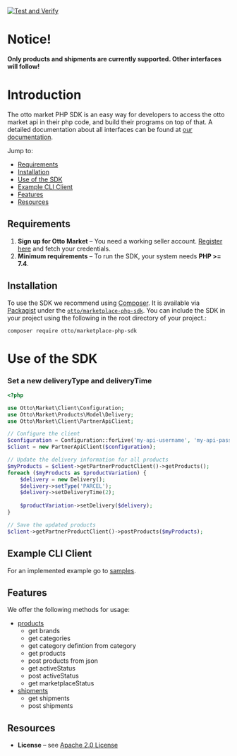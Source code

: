 [![Test and Verify](https://github.com/otto-de/marketplace-php-sdk/actions/workflows/php.yml/badge.svg?branch=main)](https://github.com/otto-de/marketplace-php-sdk/actions/workflows/php.yml)

# Notice!
**Only products and shipments are currently supported. Other interfaces will follow!**

# Introduction
The otto market PHP SDK is an easy way for developers to access the otto market api in their php code, and build their programs on top of that.
A detailed documentation about all interfaces can be found at [our documentation][otto-market-api].

Jump to:
* [Requirements](#Requirements)
* [Installation](#Installation)
* [Use of the SDK](#Use-of-the-SDK)
* [Example CLI Client](#Example-CLI-Client)
* [Features](#Features)
* [Resources](#Resources)


## Requirements
1. **Sign up for Otto Market** – You need a working seller account. [Register here][otto-market-signup] and fetch your credentials.
2. **Minimum requirements** – To run the SDK, your system needs **PHP >= 7.4**.
   

## Installation
To use the SDK we recommend using [Composer]. It is available via [Packagist] under the [`otto/marketplace-php-sdk`][packagist-install].
You can include the SDK in your project using the following in the root directory of your project.:
```
composer require otto/marketplace-php-sdk
```

# Use of the SDK

### Set a new deliveryType and deliveryTime 

```php
<?php

use Otto\Market\Client\Configuration;
use Otto\Market\Products\Model\Delivery;
use Otto\Market\Client\PartnerApiClient;

// Configure the client
$configuration = Configuration::forLive('my-api-username', 'my-api-password');
$client = new PartnerApiClient($configuration);

// Update the delivery information for all products
$myProducts = $client->getPartnerProductClient()->getProducts();
foreach ($myProducts as $productVariation) {
    $delivery = new Delivery();
    $delivery->setType('PARCEL');
    $delivery->setDeliveryTime(2);
    
    $productVariation->setDelivery($delivery);
}

// Save the updated products
$client->getPartnerProductClient()->postProducts($myProducts);
```

## Example CLI Client
For an implemented example go to [samples](samples).

## Features

We offer the following methods for usage:

- [products][products-doc]
  * get brands
  * get categories
  * get category defintion from category
  * get products
  * post products from json
  * get activeStatus
  * post activeStatus
  * get marketplaceStatus
- [shipments][shipments-doc]
  * get shipments
  * post shipments
  
## Resources

* **License** – see [Apache 2.0 License](./LICENSE)




[otto-market-signup]: https://www.otto.market/
[otto-market-api]: http://public-docs.live.api.otto.market/
[composer]: http://getcomposer.org
[packagist]: http://packagist.org
[packagist-install]: https://packagist.org/packages/otto/marketplace-php-sdk
[shipments-doc]: https://public-docs.live.api.otto.market/06_Shipments/v1/shipment-interface.html
[products-doc]: https://public-docs.live.api.otto.market/03_Products/v1/products-interface.html

